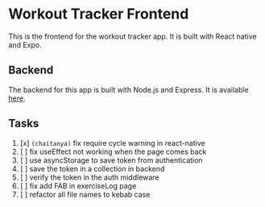 # Workout Tracker Frontend

This is the frontend for the workout tracker app. It is built with React native and Expo.

## Backend

The backend for this app is built with Node.js and Express. It is available [here](https://github.com/Chaitanya-Shahare/workout-tracker-backend).

## Tasks

1. [x] `(chaitanya)` fix require cycle warning in react-native
2. [ ] fix useEffect not working when the page comes back
3. [ ] use asyncStorage to save token from authentication
4. [ ] save the token in a collection in backend
5. [ ] verify the token in the auth middleware
6. [ ] fix add FAB in exerciseLog page
7. [ ] refactor all file names to kebab case
